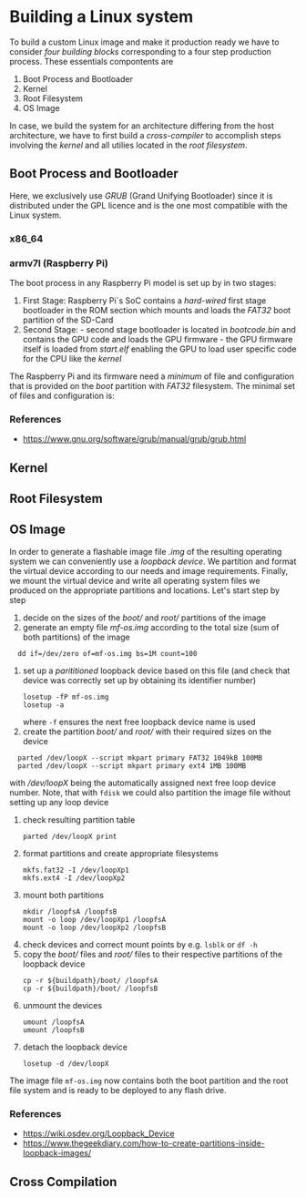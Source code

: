 
# Building a Linux system

To build a custom Linux image and make it production ready we have to consider
_four building blocks_  corresponding to a four step production process.
These essentials compontents are

1. Boot Process and Bootloader
1. Kernel
1. Root Filesystem
1. OS Image

In case, we build the system for an architecture differing from the host
architecture, we have to first build a _cross-compiler_ to accomplish steps
involving the _kernel_ and all utilies located in the _root filesystem_.

## Boot Process and Bootloader

Here, we exclusively use _GRUB_ (Grand Unifying Bootloader) since it is
distributed under the GPL licence and is the one most compatible with the Linux
system.

### x86_64

### armv7l (Raspberry Pi)

The boot process in any Raspberry Pi model is set up by in two stages:

1. First Stage: Raspberry Pi`s SoC contains a *hard-wired* first stage
                bootloader in the ROM section which mounts and loads the
                _FAT32_ boot partition of the SD-Card
1. Second Stage: - second stage bootloader is located in _bootcode.bin_ and
                   contains the GPU code and loads the GPU firmware
                 - the GPU firmware itself is loaded from _start.elf_ enabling the
                   GPU to load user specific code for the CPU like the _kernel_

The Raspberry Pi and its firmware need a _minimum_ of file and configuration
that is provided on the _boot_ partition with _FAT32_ filesystem. The minimal
set of files and configuration is:

### References

- https://www.gnu.org/software/grub/manual/grub/grub.html

## Kernel

## Root Filesystem

## OS Image

In order to generate a flashable image file _.img_ of the resulting operating
system we can conveniently use a _loopback device_. We partition and format
the virtual device according to our needs and image requirements. Finally, we
mount the virtual device and write all operating system files we produced on
the appropriate partitions and locations. Let's start step by step

1. decide on the sizes of the _boot/_ and _root/_ partitions of the image
1. generate an empty file _mf-os.img_ according to the total size (sum of
  both partitions) of the image
```Shell
  dd if=/dev/zero of=mf-os.img bs=1M count=100
```
1. set up a _parititioned_ loopback device based on this file (and check that
  device was correctly set up by obtaining its identifier number)
    ```Shell
    losetup -fP mf-os.img
    losetup -a
    ```
    where `-f` ensures the next free loopback device name is used
1. create the partition _boot/_ and _root/_ with their required sizes on the
  device
  ```Shell
    parted /dev/loopX --script mkpart primary FAT32 1049kB 100MB
    parted /dev/loopX --script mkpart primary ext4 1MB 100MB
  ```
  with _/dev/loopX_ being the automatically assigned next free loop device number.
  Note, that with `fdisk` we could also partition the image file without setting
  up any loop device
1. check resulting partition table
    ```Shell
    parted /dev/loopX print
    ```
1. format partitions and create appropriate filesystems
    ```Shell
    mkfs.fat32 -I /dev/loopXp1
    mkfs.ext4 -I /dev/loopXp2
    ```
1. mount both partitions
    ```Shell
    mkdir /loopfsA /loopfsB
    mount -o loop /dev/loopXp1 /loopfsA
    mount -o loop /dev/loopXp2 /loopfsB
    ```
1. check devices and correct mount points by e.g. `lsblk` or `df -h`
1. copy the _boot/_ files and _root/_ files to their respective partitions
   of the loopback device
    ```Shell
    cp -r ${buildpath}/boot/ /loopfsA
    cp -r ${buildpath}/boot/ /loopfsB
    ```
1. unmount the devices
    ```Shell
    umount /loopfsA
    umount /loopfsB
    ```
1. detach the loopback device
   ```Shell
   losetup -d /dev/loopX
   ```

The image file `mf-os.img` now contains both the boot partition and the
root file system and is ready to be deployed to any flash drive.

### References

- https://wiki.osdev.org/Loopback_Device
- https://www.thegeekdiary.com/how-to-create-partitions-inside-loopback-images/

## Cross Compilation
